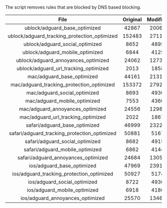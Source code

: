 The script removes rules that are blocked by DNS based blocking.


| File | Original | Modified |
|:----:|:-----:|:-----:|
| ublock/adguard_base_optimized | 42867 | 20063 |
| ublock/adguard_tracking_protection_optimized | 152483 | 27118 |
| ublock/adguard_social_optimized | 8652 | 4895 |
| ublock/adguard_mobile_optimized | 6844 | 4125 |
| ublock/adguard_annoyances_optimized | 24062 | 12730 |
| ublock/adguard_url_tracking_optimized | 2013 | 1858 |
| mac/adguard_base_optimized | 44161 | 21316 |
| mac/adguard_tracking_protection_optimized | 153372 | 27923 |
| mac/adguard_social_optimized | 8693 | 4930 |
| mac/adguard_mobile_optimized | 7553 | 4360 |
| mac/adguard_annoyances_optimized | 24556 | 12983 |
| mac/adguard_url_tracking_optimized | 2022 | 1867 |
| safari/adguard_base_optimized | 46999 | 23221 |
| safari/adguard_tracking_protection_optimized | 50881 | 5167 |
| safari/adguard_social_optimized | 8682 | 4915 |
| safari/adguard_mobile_optimized | 6862 | 4144 |
| safari/adguard_annoyances_optimized | 24684 | 13056 |
| ios/adguard_base_optimized | 47969 | 23913 |
| ios/adguard_tracking_protection_optimized | 50927 | 5174 |
| ios/adguard_social_optimized | 8722 | 4936 |
| ios/adguard_mobile_optimized | 6918 | 4186 |
| ios/adguard_annoyances_optimized | 25570 | 13462 |